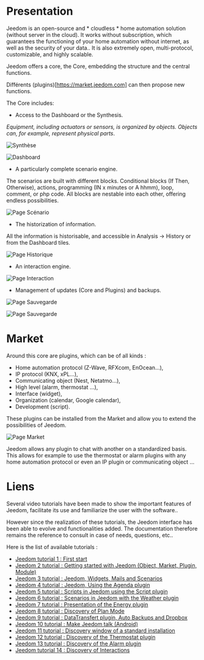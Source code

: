 Presentation
===

Jeedom is an open-source and * cloudless * home automation solution (without server in the cloud). It works without subscription, which guarantees the functioning of your home automation without internet, as well as the security of your data.. It is also extremely open, multi-protocol, customizable, and highly scalable.

Jeedom offers a core, the Core, embedding the structure and the central functions.

Différents (plugins)[https://market.jeedom.com] can then propose new functions.

The Core includes:

- Access to the Dashboard or the Synthesis.

*Equipment, including actuators or sensors, is organized by objects. Objects can, for example, represent physical parts*.

![Synthèse](images/doc-presentation-synthese.jpg)

![Dashboard](images/doc-presentation-dashboard.jpg)

- A particularly complete scenario engine.

The scenarios are built with different blocks. Conditional blocks (If Then, Otherwise), actions, programming (IN x minutes or A hhmm), loop, comment, or php code. All blocks are nestable into each other, offering endless possibilities.

![Page Scénario](images/doc-presentation-scenario.jpg)

- The historization of information.

All the information is historisable, and accessible in Analysis → History or from the Dashboard tiles.

![Page Historique](images/doc-presentation-historique.jpg)

- An interaction engine.

![Page Interaction](images/doc-presentation-interaction.jpg)

- Management of updates (Core and Plugins) and backups.

![Page Sauvegarde](images/doc-presentation-update.jpg)

![Page Sauvegarde](images/doc-presentation-sauvegarde.jpg)


Market
===

Around this core are plugins, which can be of all kinds :

-   Home automation protocol (Z-Wave, RFXcom, EnOcean…),
-   IP protocol (KNX, xPL…),
-   Communicating object (Nest, Netatmo…),
-   High level (alarm, thermostat ...),
-   Interface (widget),
-   Organization (calendar, Google calendar),
-   Development (script).

These plugins can be installed from the Market and allow you to extend the possibilities of Jeedom.

![Page Market](images/doc-presentation-market.jpg)

Jeedom allows any plugin to chat with another on a standardized basis. This allows for example to use the thermostat or alarm plugins with any home automation protocol or even an IP plugin or communicating object ...



Liens
===

Several video tutorials have been made to show the important features of Jeedom, facilitate its use and familiarize the user with the software..

However since the realization of these tutorials, the Jeedom interface has been able to evolve and functionalities added. The documentation therefore remains the reference to consult in case of needs, questions, etc..

Here is the list of available tutorials :

-   [Jeedom tutorial 1 : First start](https://www.youtube.com/watch?v=UTECRBGEUtI)
-   [Jeedom 2 tutorial : Getting started with Jeedom (Object, Market, Plugin, Module)](https://www.youtube.com/watch?v=2LU1neNvbus)
-   [Jeedom 3 tutorial : Jeedom, Widgets, Mails and Scenarios](https://www.youtube.com/watch?v=OJn33XbpiH8)
-   [Jeedom 4 tutorial : Jeedom, Using the Agenda plugin](https://www.youtube.com/watch?v=EBuvIabg3Cc)
-   [Jeedom 5 tutorial : Scripts in Jeedom using the Script plugin](https://www.youtube.com/watch?v=FRbQILAogX0)
-   [Jeedom 6 tutorial : Scenarios in Jeedom with the Weather plugin](https://www.youtube.com/watch?v=w0ErP3wyEoA)
-   [Jeedom 7 tutorial : Presentation of the Energy plugin](https://www.youtube.com/watch?v=DZfA_DxqbNs)
-   [Jeedom 8 tutorial : Discovery of Plan Mode](https://www.youtube.com/watch?v=2IkXF6CBCAE)
-   [Jeedom 9 tutorial : DataTransfert plugin, Auto Backups and Dropbox](https://www.youtube.com/watch?v=wLOfJygFc8k)
-   [Jeedom 10 tutorial : Make Jeedom talk (Android)](https://www.youtube.com/watch?v=3Pc3VJFWHo4)
-   [Jeedom 11 tutorial : Discovery window of a standard installation](https://www.youtube.com/watch?v=hW1d1FvkmSs)
-   [Jeedom 12 tutorial : Discovery of the Thermostat plugin](https://www.youtube.com/watch?v=T21gqp1SQK0)
-   [Jeedom 13 tutorial : Discovery of the Alarm plugin](https://www.youtube.com/watch?v=JjnWeU614gc)
-   [Jeedom tutorial 14 : Discovery of Interactions](https://www.youtube.com/watch?v=Z8SHo_Xwk0Q)
